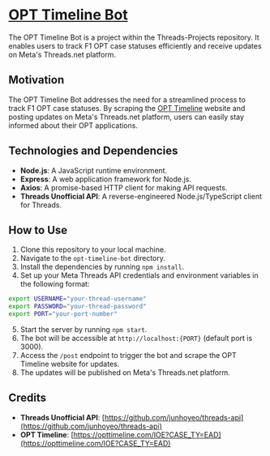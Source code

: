 # [OPT Timeline Bot](https://www.threads.net/@opttimeline)

The OPT Timeline Bot is a project within the Threads-Projects repository. It enables users to track F1 OPT case statuses efficiently and receive updates on Meta's Threads.net platform.

## Motivation

The OPT Timeline Bot addresses the need for a streamlined process to track F1 OPT case statuses. By scraping the [OPT Timeline](https://opttimeline.com/IOE?CASE_TY=EAD) website and posting updates on Meta's Threads.net platform, users can easily stay informed about their OPT applications.

## Technologies and Dependencies

- **Node.js**: A JavaScript runtime environment.
- **Express**: A web application framework for Node.js.
- **Axios**: A promise-based HTTP client for making API requests.
- **Threads Unofficial API**: A reverse-engineered Node.js/TypeScript client for Threads.

## How to Use

1. Clone this repository to your local machine.
2. Navigate to the `opt-timeline-bot` directory.
3. Install the dependencies by running `npm install`.
4. Set up your Meta Threads API credentials and environment variables in the following format:
```bash
export USERNAME="your-thread-username"
export PASSWORD="your-thread-password"
export PORT="your-port-number"
```
5. Start the server by running `npm start`.
6. The bot will be accessible at `http://localhost:{PORT}` (default port is 3000).
7. Access the `/post` endpoint to trigger the bot and scrape the OPT Timeline website for updates.
8. The updates will be published on Meta's Threads.net platform.

## Credits

- **Threads Unofficial API**: [https://github.com/junhoyeo/threads-api](https://github.com/junhoyeo/threads-api)
- **OPT Timeline**: [https://opttimeline.com/IOE?CASE_TY=EAD](https://opttimeline.com/IOE?CASE_TY=EAD)
